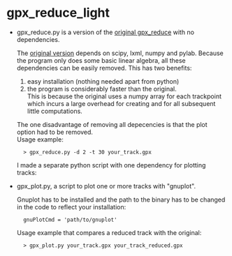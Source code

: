 # gpx_reduce_light

* gpx_reduce.py is a version of the [original gpx_reduce][1] with no dependencies.

    The [original version][1] depends on scipy, lxml, numpy and pylab.
    Because the program only does some basic linear algebra, all these dependencies can be easily removed.
    This has two benefits:

    1. easy installation (nothing needed apart from python)
    2. the program is considerably faster than the original.  
        This is because the original uses a numpy array for each trackpoint which
        incurs a large overhead for creating and for all subsequent little computations.

    The one disadvantage of removing all depecencies is that the plot option had to be removed.  
    Usage example:

        > gpx_reduce.py -d 2 -t 30 your_track.gpx

    I made a separate python script with one dependency for plotting tracks:

* gpx_plot.py, a script to plot one or more tracks with "gnuplot".

    Gnuplot has to be installed and the path to the binary has to be changed in the code
    to reflect your installation:

        gnuPlotCmd = 'path/to/gnuplot'

    Usage example that compares a reduced track with the original:

        > gpx_plot.py your_track.gpx your_track_reduced.gpx

[1]: https://github.com/Alezy80/gpx_reduce/